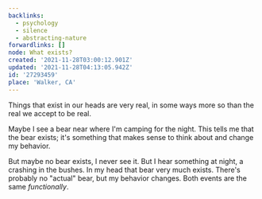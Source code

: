 ```yaml
---
backlinks:
  - psychology
  - silence
  - abstracting-nature
forwardlinks: []
node: What exists?
created: '2021-11-28T03:00:12.901Z'
updated: '2021-11-28T04:13:05.942Z'
id: '27293459'
place: 'Walker, CA'
---
```


Things that exist in our heads are very real, in some ways more so than the real we accept to be real.

Maybe I see a bear near where I'm camping for the night. This tells me that the bear exists; it's something that makes sense to think about and change my behavior.

But maybe no bear exists, I never see it. But I hear something at night, a crashing in the bushes. In my head that bear very much exists. There's probably no "actual" bear, but my behavior changes. Both events are the same _functionally_.
